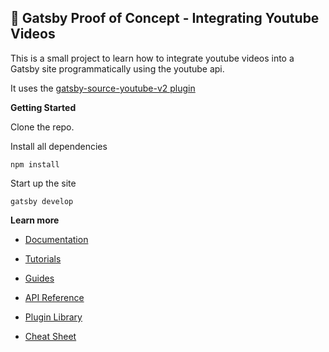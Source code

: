 ## 🚀 Gatsby Proof of Concept - Integrating Youtube Videos
This is a small project to learn how to integrate youtube videos into a Gatsby site programmatically using the youtube api.

It uses the [gatsby-source-youtube-v2 plugin](https://www.gatsbyjs.com/plugins/gatsby-source-youtube-v2/)

**Getting Started**

Clone the repo.
   
Install all dependencies

    
    npm install
   
    
Start up the site
    
 
    gatsby develop


**Learn more**

- [Documentation](https://www.gatsbyjs.com/docs/?utm_source=starter&utm_medium=readme&utm_campaign=minimal-starter)

- [Tutorials](https://www.gatsbyjs.com/tutorial/?utm_source=starter&utm_medium=readme&utm_campaign=minimal-starter)

- [Guides](https://www.gatsbyjs.com/tutorial/?utm_source=starter&utm_medium=readme&utm_campaign=minimal-starter)

- [API Reference](https://www.gatsbyjs.com/docs/api-reference/?utm_source=starter&utm_medium=readme&utm_campaign=minimal-starter)

- [Plugin Library](https://www.gatsbyjs.com/plugins?utm_source=starter&utm_medium=readme&utm_campaign=minimal-starter)

- [Cheat Sheet](https://www.gatsbyjs.com/docs/cheat-sheet/?utm_source=starter&utm_medium=readme&utm_campaign=minimal-starter)
